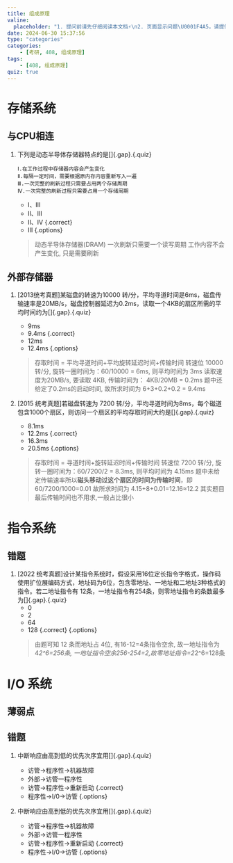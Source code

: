 ```yaml
---
title: 组成原理
valine:
  placeholder: "1. 提问前请先仔细阅读本文档⚡\n2. 页面显示问题\U0001F4A5，请提供控制台截图\U0001F4F8或者您的测试网址\n3. 其他任何报错\U0001F4A3，请提供详细描述和截图\U0001F4F8，祝食用愉快(๑•̀ㅂ•́)و✧"
date: 2024-06-30 15:37:56
type: "categories"
categories: 
    - [考研, 408, 组成原理]
tags:
    - [408, 组成原理]
quiz: true
---
```


# 存储系统

## 与CPU相连

1. 下列是动态半导体存储器特点的是[]{.gap}.{.quiz}
    ```text
    Ⅰ.在工作过程中存储器内容会产生变化
    Ⅱ.每隔一定时间，需要根据原内存内容重新写入一遍
    Ⅲ.一次完整的刷新过程只需要占用两个存储周期
    Ⅳ.一次完整的刷新过程只需要占用一个存储周期
    ```
    - Ⅰ、Ⅲ
    - Ⅱ、Ⅲ
    - Ⅱ、Ⅳ  {.correct}
    - Ⅲ
{.options}
    > 动态半导体存储器(DRAM)
    > 一次刷新只需要一个读写周期
    > 工作内容不会产生变化, 只是需要刷新

## 外部存储器

1. [2013统考真题]某磁盘的转速为10000 转/分，平均寻道时间是6ms，磁盘传输速率是20MB/s，磁盘控制器延迟为0.2ms，读取一个4KB的扇区所需的平均时间约为[]{.gap}.{.quiz}
    - 9ms
    - 9.4ms {.correct}
    - 12ms
    - 12.4ms
{.options}
    > 存取时间 = 平均寻道时间+平均旋转延迟时间+传输时间
    > 转速位 10000转/分, 旋转一圈时间为：60/10000 = 6ms, 则平均时间为 3ms
    > 读取速度为20MB/s, 要读取 4KB, 传输时间为： 4KB/20MB = 0.2ms
    > 题中还给定了0.2ms的启动时间, 故所求时间为 6+3+0.2+0.2 = 9.4ms


1.  [2015 统考真题]若磁盘转速为 7200 转/分，平均寻道时间为8ms，每个磁道包含1000个扇区，则访问一个扇区的平均存取时间大约是[]{.gap}.{.quiz}
    - 8.1ms
    - 12.2ms {.correct}
    - 16.3ms
    - 20.5ms
{.options}
    > 存取时间 = 寻道时间+旋转延迟时间+传输时间
    > 转速位 7200 转/分, 旋转一圈时间为：60/7200/2 = 8.3ms, 则平均时间为 4.15ms
    > 题中未给定传输速率所以**磁头移动过这个扇区的时间为传输时间**，即 60/7200/1000=0.01
    > 故所求时间为 4.15+8+0.01=12.16≈12.2
    > 其实题目最后传输时间也不用求,一般占比很小

# 指令系统

## 错题

1. [2022 统考真题]设计某指令系统时，假设采用16位定长指令字格式，操作码使用扩位展编码方式，地址码为6位，包含零地址、一地址和二地址3种格式的指令。若二地址指令有 12条，一地址指令有254条，则零地址指令的条数最多为[]{.gap}.{.quiz}
   - 0
   - 2
   - 64
   - 128 {.correct}
{.options}
    > 由题可知 12 条而地址占 4位, 有16-12=4条指令空余, 故一地址指令为4*2^6=256条,
    > 一地址指令空余256-254=2,故零地址指令=2*2^6=128条

# I/O 系统

## 薄弱点

## 错题

01. 中断响应由高到低的优先次序宜用[]{.gap}.{.quiz}
    - 访管→程序性→机器故障
    - 外部→访管一程序性
    - 访管→程序性→重新启动  {.correct}
    - 程序性→I/0→访管
{.options}


1.  中断响应由高到低的优先次序宜用[]{.gap}.{.quiz}
    - 访管→程序性→机器故障
    - 外部→访管一程序性
    - 访管→程序性→重新启动  {.correct}
    - 程序性→I/0→访管
{.options}

<!-- 60. 优化[]{.gap}行事件较短。{.quiz}
    - 占用存储空间较小
    - 运行事件短但占用内存空间大
    - 运行时间短且占用存储空间小  {.correct}
{.options}

1.  代码优化的目的是[]{.gap}。{.quiz}
    - 节省时间
    - 节省空间
    - 节省时间和空间         {.correct}
    - 把编译程序进行等价交换
{.options} -->

<!-- ### 名词解释

#### 太学

1. 简介[✔]{.gap}。 {.quiz .fill}
   > 太学是汉武帝时期在董仲舒的建议下,为推行“独尊儒术”的文教政策而创立的中央官学.
   > 五经博士置弟子标志着太学正式成立
   > 标志着以经学教育为基本内容的中国封建教育制度正式确立

2. 特点:[✔]{.gap}。 {.quiz .fill}
   > 太学以为国家培养“经明行修”的官吏作为教育宗旨; 
   >
   > 在教学内容上,制定统一的教材主要学习“五经”; 
   >
   > 太学中有个别、小组教学、“大都授”集体上课以及次第相传的教学形式;
   > 
   > 太学以“设科射策”的形式进行考试;太学把教师称作博士,把学生称作“博士弟子”或“太学生”

3. 评价:[✔]{.gap}。 {.quiz .fill}
   > 太学是我国第一所有完备规划、史实详尽可考的学校太学最早利用学校教育来强化官方意识形态; 
   > 
   > 太学掀开了反抗宦官政治的中国学生运动史上的第一页。 
   >
   > 但由于太学在教学中存在排除异己学说、空谈义理的现象，严重束缚了教育思想和学术研究的发展 -->


<!-- ### 简答题

#### 简述(汉武帝/董 /汉代)“独术”(三大)文教政策

1. 简介:[✔]{.gap}。 {.quiz .fill}
   > 汉武在董仲舒的建议下,实行“独术”的文教政策。 
   > 
   > 董仲舒提出的“独尊儒术”等三大建议, 称为汉代三大文教政策

2. 含义:[✔]{.gap}。 {.quiz .fill}
   > 国家政策和文化教育皆以儒术为本,儒学成为统一的指导思想, 
   > 
   > 以儒家经典为教育内容, 
   > 
   > 用严格的师法代替自由讲学书本知识在教学中占主要地位, 
   > 
   > 长句古训代替了对现实问题的探讨 

3. 三大文教政策:[“推明孔氏,抑黜百家”]{.gap}、[兴太学以养士]{.gap}、[重视选举,任贤使能]{.gap}。 {.quiz .fill}
   > “推明孔氏,抑黜百家”。
   > 
   > 这是文教政策的总纲领。
   > 
   >
   > 董仲舒论证了儒学在封建统治中独一无二的地位,汉代虽主张其他各家学说也可以发展,但其他学说处于从属地位,不可取代儒学的官方地位 
   > 
   > 兴太学以养士。 
   > 
   > 为了保证封建国家在统治思想上的高度统一,也为了改变统治人才短缺的局面,董仲舒提出“兴太学以养士”的建议。
   > 
   > 实际上,通过兴办太学,政府直接操纵教育大权,决定人才的培养目标.
   > 
   > 这是落实“独尊儒术”教育政策的重要手段之一。
   > 
   > 
   > 重视选举,任贤使能。
   > 
   > 针对汉初人才选拔和使用中的弊病,董仲舒提出加强选举合理任用人才的主他提出“量材而授官录德而定位”的用人思想。 
   > 
   > 这些主张对促进儒学取得独尊地位有重要作用。

4. 评价:[✔]{.gap}。 {.quiz .fill}
   > 总的来看“独术”使学在社会政治和社会生活中的地位空前提高, 
   > 
   > 使学在教育观念和教育实施方面都处于主导和支配地位,基本上符合儒家构建的模式并以此全方位地影响着社会政治文化的发展走向,作用极为深远 -->